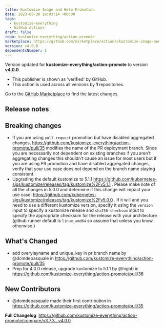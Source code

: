 ```yaml
---
title: Kustomize Image and Helm Promotion
date: 2023-08-30 19:03:14 +00:00
tags:
  - kustomize-everything
  - GitHub Actions
draft: false
repo: kustomize-everything/action-promote
marketplace: https://github.com/marketplace/actions/kustomize-image-and-helm-promotion
version: v4.0.0
dependentsNumber: 1
---
```



Version updated for **kustomize-everything/action-promote** to version **v4.0.0**.
- This publisher is shown as 'verified' by GitHub.
- This action is used across all versions by **1** repositories.

Go to the [GitHub Marketplace](https://github.com/marketplace/actions/kustomize-image-and-helm-promotion) to find the latest changes.

## Release notes

## Breaking changes
* If you are using `pull-request` promotion but have disabled aggregated changes, https://github.com/kustomize-everything/action-promote/pull/35 modifies the name of the PR deployment branch. Since you are necessarily not dependent on existing branches if you aren't aggregating changes this shouldn't cause an issue for most users but if you are using PR promotion and have disabled aggregated changes, verify that your use case does not depend on the branch name staying consistent.
* Upgrading the default kustomize to 5.1.1 https://github.com/kubernetes-sigs/kustomize/releases/tag/kustomize%2Fv5.1.1 . Please make note of all the changes in 5.0.0 and determine if this change will impact your use case: https://github.com/kubernetes-sigs/kustomize/releases/tag/kustomize%2Fv5.0.0 . If it will and you need to use a different kustomize version, specify it using the `version` input to specify a kustomize release and `sha256-checksum` input to specify the appropriate checksum for the release with your architecture (github runner default is `linux_amd64` so assume that unless you know otherwise.)

## What's Changed
* add overylayname and unique_key in pr branch name by @domdepasquale in https://github.com/kustomize-everything/action-promote/pull/35
* Prep for 4.0.0 release, upgrade kustomize to 5.1.1 by @highb in https://github.com/kustomize-everything/action-promote/pull/36

## New Contributors
* @domdepasquale made their first contribution in https://github.com/kustomize-everything/action-promote/pull/35

**Full Changelog**: https://github.com/kustomize-everything/action-promote/compare/v3.7.3...v4.0.0
